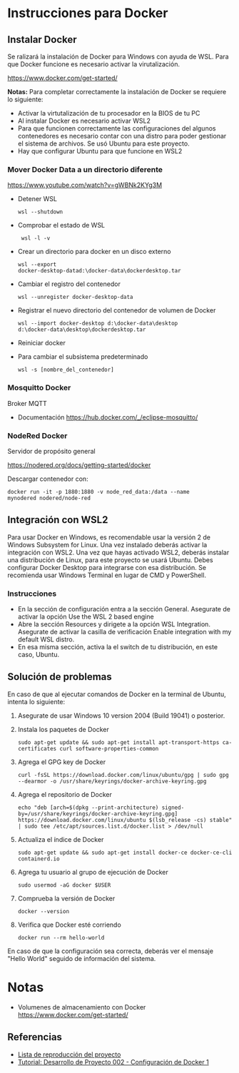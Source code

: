 # Instrucciones para Docker

## Instalar Docker
Se ralizará la instalación de Docker para Windows con ayuda de WSL. Para que Docker funcione es necesario activar la virutalización.

https://www.docker.com/get-started/

**Notas:** Para completar correctamente la instalación de Docker se requiere lo siguiente:
- Activar la virtutalización de tu procesador en la BIOS de tu PC
- Al instalar Docker es necesario activar WSL2
- Para que funcionen correctamente las configuraciones del algunos contenedores es necesario contar con una distro para poder gestionar el sistema de archivos. Se usó Ubuntu para este proyecto.
- Hay que configurar Ubuntu para que funcione en WSL2

### Mover Docker Data a un directorio diferente
https://www.youtube.com/watch?v=gWBNk2KYg3M

- Detener WSL 

    <code>wsl --shutdown</code>
- Comprobar el estado de WSL
    
    <code> wsl -l -v</code>
- Crear un directorio para docker en un disco externo 
    
    <code>wsl --export docker-desktop-datad:\docker-data\dockerdesktop.tar </code>
- Cambiar el registro del contenedor 

    <code>wsl --unregister docker-desktop-data</code>
- Registrar el nuevo directorio del contenedor de volumen de Docker

    <code>wsl --import docker-desktop d:\docker-data\desktop d:\docker-data\desktop\dockerdesktop.tar</code>
- Reiniciar docker
- Para cambiar el subsistema predeterminado

    <code>wsl -s [nombre_del_contenedor]</code>

### Mosquitto Docker
Broker MQTT

- Documentación https://hub.docker.com/_/eclipse-mosquitto/

### NodeRed Docker

Servidor de propósito general

https://nodered.org/docs/getting-started/docker

Descargar contenedor con:

<code>docker run -it -p 1880:1880 -v node_red_data:/data --name mynodered nodered/node-red</code>

## Integración con WSL2

Para usar Docker en Windows, es recomendable usar la versión 2 de Windows Subsystem for Linux. Una vez instalado deberás activar la integración con WSL2. Una vez que hayas activado WSL2, deberás instalar una distribución de Linux, para este proyecto se usará Ubuntu. Debes configurar Docker Desktop para integrarse con esa distribución. Se recomienda usar Windows Terminal en lugar de CMD y PowerShell.

### Instrucciones
- En la sección de configuración entra a la sección General. Asegurate de activar la opción Use the WSL 2 based engine
- Abre la sección Resources y dirigete a la opción WSL Integration. Asegurate de activar la casilla de verificación Enable integration with my default WSL distro.
- En esa misma sección, activa la el switch de tu distribución, en este caso, Ubuntu.

## Solución de problemas

En caso de que al ejecutar comandos de Docker en la terminal de Ubuntu, intenta lo siguiente:

1. Asegurate de usar Windows 10 version 2004 (Build 19041) o posterior.
2. Instala los paquetes de Docker
    
    ```sudo apt-get update && sudo apt-get install apt-transport-https ca-certificates curl software-properties-common```

3. Agrega el GPG key de Docker

    ```curl -fsSL https://download.docker.com/linux/ubuntu/gpg | sudo gpg --dearmor -o /usr/share/keyrings/docker-archive-keyring.gpg```

4. Agrega el repositorio de Docker

    ```echo "deb [arch=$(dpkg --print-architecture) signed-by=/usr/share/keyrings/docker-archive-keyring.gpg] https://download.docker.com/linux/ubuntu $(lsb_release -cs) stable" | sudo tee /etc/apt/sources.list.d/docker.list > /dev/null```

5. Actualiza el índice de Docker

    ```sudo apt-get update && sudo apt-get install docker-ce docker-ce-cli containerd.io```

6. Agrega tu usuario al grupo de ejecución de Docker

    ```sudo usermod -aG docker $USER```

7. Comprueba la versión de Docker

    ```docker --version```

8. Verifica que Docker esté corriendo

    ```docker run --rm hello-world```

En caso de que la configuración sea correcta, deberás ver el mensaje "Hello World" seguido de información del sistema.

    

# Notas

- Volumenes de almacenamiento con Docker https://www.docker.com/get-started/

## Referencias

- [Lista de reproducción del proyecto](https://www.youtube.com/watch?v=_F277YnKmog&list=PLm5nY_UPV5A7sAQCkPrWafyoOXLW3rvgx&pp=iAQB)
- [Tutorial: Desarrollo de Proyecto 002 - Configuración de Docker 1](https://youtu.be/Ljne-GhgDC0)